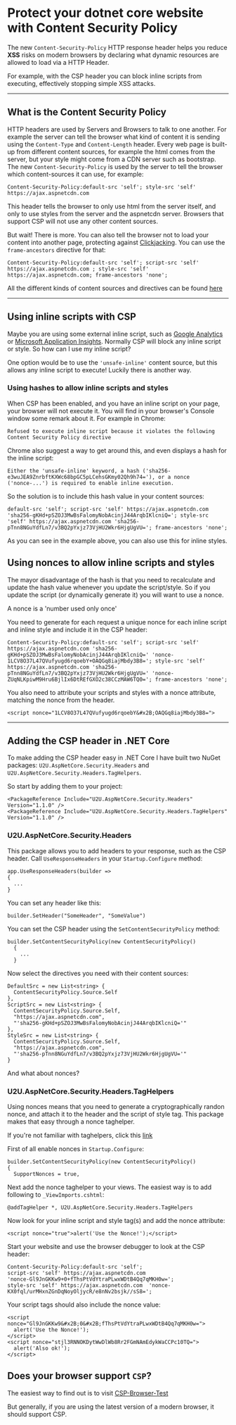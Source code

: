 # Protect your dotnet core website with Content Security Policy

The new `Content-Security-Policy` HTTP response header helps you reduce **XSS** risks on modern browsers by declaring what dynamic resources are allowed to load via a HTTP Header.

For example, with the CSP header you can block inline scripts from executing, effectively stopping simple XSS attacks.

---

## What is the Content Security Policy

HTTP headers are used by Servers and Browsers to talk to one another. For example the server can tell the browser what kind of content it is sending using the `Content-Type` and `Content-Length` header.
Every web page is built-up from different content sources, for example the html comes from the server, but your style might come from a CDN server such as bootstrap.
The new `Content-Security-Policy` is used by the server to tell the browser which content-sources it can use, for example:

```
Content-Security-Policy:default-src 'self'; style-src 'self' https://ajax.aspnetcdn.com
```

This header tells the browser to only use html from the server itself, and only to use styles from the server and the aspnetcdn server. Browsers that support CSP will not use any other content sources.

But wait! There is more. You can also tell the browser not to load your content into another page, protecting against [Clickjacking](https://en.wikipedia.org/wiki/Clickjacking). You can use the `frame-ancestors` directive for that:

```
Content-Security-Policy:default-src 'self'; script-src 'self' https://ajax.aspnetcdn.com ; style-src 'self' https://ajax.aspnetcdn.com; frame-ancestors 'none';
```

All the different kinds of content sources and directives can be found [here](https://content-security-policy.com/#source_list)

---

## Using inline scripts with CSP

Maybe you are using some external inline script, such as [Google Analytics](https://analytics.google.com/) or [Microsoft Application Insights](https://azure.microsoft.com/en-us/services/application-insights/). Normally CSP will block any inline script or style. So how can I use my inline script?

One option would be to use the `'unsafe-inline'` content source, but this allows any inline script to execute! Luckily there is another way.

### Using hashes to allow inline scripts and styles

When CSP has been enabled, and you have an inline script on your page, your browser will not execute it. You will find in your browser's Console window some remark about it. For example in Chrome:

```
Refused to execute inline script because it violates the following Content Security Policy directive
```

Chrome also suggest a way to get around this, and even displays a hash for the inline script:

```
Either the 'unsafe-inline' keyword, a hash ('sha256-e3wuJEA9ZnrbftKXWc68bpGC5pLCehsGKmy02Qh9h74='), or a nonce ('nonce-...') is required to enable inline execution.
```

So the solution is to include this hash value in your content sources:

```
default-src 'self'; script-src 'self' https://ajax.aspnetcdn.com 'sha256-gKHd+pSZOJ3MwBsFalomyNobAcinjJ44ArqbIKlcniQ='; style-src 'self' https://ajax.aspnetcdn.com 'sha256-pTnn8NGuYdfLn7/v3BQ2pYxjz73VjHU2Wkr6HjgUgVU='; frame-ancestors 'none';
```

As you can see in the example above, you can also use this for inline styles.

## Using nonces to allow inline scripts and styles

The mayor disadvantage of the hash is that you need to recalculate and update the hash value whenever you update the script/style. So if you update the script (or dynamically generate it) you will want to use a nonce.

A nonce is a 'number used only once'

You need to generate for each request a unique nonce for each inline script and inline style and include it in the CSP header:

```
Content-Security-Policy:default-src 'self'; script-src 'self' https://ajax.aspnetcdn.com 'sha256-gKHd+pSZOJ3MwBsFalomyNobAcinjJ44ArqbIKlcniQ=' 'nonce-1LCV8O37L47QVufyugd6rqoebY+OAQGq8iajMbdy3B8='; style-src 'self' https://ajax.aspnetcdn.com 'sha256-pTnn8NGuYdfLn7/v3BQ2pYxjz73VjHU2Wkr6HjgUgVU=' 'nonce-ZUqNLKpiwM9Hru6BjlIx6DtREfGXO2c38CCzMAW6TQ0='; frame-ancestors 'none';
```

You also need to attribute your scripts and styles with a nonce attribute, matching the nonce from the header.

```
<script nonce="1LCV8O37L47QVufyugd6rqoebY&#x2B;OAQGq8iajMbdy3B8=">
```

---

## Adding the CSP header in .NET Core

To make adding the CSP header easy in .NET Core I have built two NuGet packages: `U2U.AspNetCore.Security.Headers` and `U2U.AspNetCore.Security.Headers.TagHelpers`.

So start by adding them to your project:

```
<PackageReference Include="U2U.AspNetCore.Security.Headers" Version="1.1.0" />
<PackageReference Include="U2U.AspNetCore.Security.Headers.TagHelpers" Version="1.1.0" /> 
```
 
### U2U.AspNetCore.Security.Headers

This package allows you to add headers to your response, such as the CSP header. Call `UseResponseHeaders` in your `Startup.Configure` method:

```
app.UseResponseHeaders(builder =>
{
  ...
}
```

You can set any header like this:

```
builder.SetHeader("SomeHeader", "SomeValue")
```

You can set the CSP header using the `SetContentSecurityPolicy` method:

```
builder.SetContentSecurityPolicy(new ContentSecurityPolicy()
  {
    ...
  }
```

Now select the directives you need with their content sources:

```
DefaultSrc = new List<string> {
  ContentSecurityPolicy.Source.Self
},
ScriptSrc = new List<string> {
  ContentSecurityPolicy.Source.Self,
  "https://ajax.aspnetcdn.com",
  "'sha256-gKHd+pSZOJ3MwBsFalomyNobAcinjJ44ArqbIKlcniQ='"
},
StyleSrc = new List<string> {
  ContentSecurityPolicy.Source.Self,
  "https://ajax.aspnetcdn.com",
  "'sha256-pTnn8NGuYdfLn7/v3BQ2pYxjz73VjHU2Wkr6HjgUgVU='"
}
```

And what about nonces?

### U2U.AspNetCore.Security.Headers.TagHelpers

Using nonces means that you need to generate a cryptographically randon nonce, and attach it to the header and the script of style tag. This package makes that easy through a nonce taghelper.

If you're not familiar with taghelpers, click this [link](https://docs.microsoft.com/en-us/aspnet/core/mvc/views/tag-helpers/intro)

First of all enable nonces in `Startup.Configure`:

```
builder.SetContentSecurityPolicy(new ContentSecurityPolicy()
{
  SupportNonces = true,
```

Next add the nonce taghelper to your views. The easiest way is to add following to `_ViewImports.cshtml`:

```
@addTagHelper *, U2U.AspNetCore.Security.Headers.TagHelpers
```

Now look for your inline script and style tag(s) and add the nonce attribute:

```
<script nonce="true">alert('Use the Nonce!');</script>
```

Start your website and use the browser debugger to look at the CSP header:

```
Content-Security-Policy:default-src 'self'; 
script-src 'self' https://ajax.aspnetcdn.com 
'nonce-Gl9JnGKKw9+0+fThsPtVdYtraPLwxWDtB4Qq7qMKH0w=';
style-src 'self' https://ajax.aspnetcdn.com  'nonce-KX0fql/urMHxnZGnDqNoyOljycR/e8nNv2bsjk//sS8='; 
```

Your script tags should also include the nonce value:

```
<script nonce="Gl9JnGKKw9&#x2B;0&#x2B;fThsPtVdYtraPLwxWDtB4Qq7qMKH0w=">
  alert('Use the Nonce!');
</script>
<script nonce="stjl3RNNOKDytWwDlWb8Rr2FGmNAmEdykWaCCPc10TQ=">
  alert('Also ok!');
</script>
```

## Does your browser support `CSP`?

The easiest way to find out is to visit [CSP-Browser-Test](https://content-security-policy.com/browser-test/)

But generally, if you are using the latest version of a modern browser, it should support CSP.


